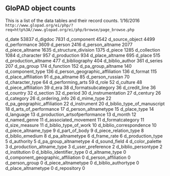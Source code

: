 ## GloPAD object counts

This is a list of the data tables and their record counts.	1/16/2016
`http://www.glopad.org/ei/php/?req=http%3A//www.glopad.org/ei/php/browse/page_browse.php`

d_date	53837
d_digdoc	7831
d_component	4542
d_source_object	4499
d_performance	3609
d_person	2416
d_person_altname	2077
d_piece_altname	1635
d_structure_division	1375
d_piece	1285
d_collection	1084
d_character	957
d_production	934
d_place_altname	695
d_place	515
d_production_altname	477
d_bibliography	404
d_biblio_author	361
d_series	207
d_pa_group	174
d_function	152
d_pa_group_altname	140
d_component_type	136
d_person_geographic_affiliation	136
d_format	115
d_place_affiliation	91
d_pa_altname	85
d_person_russian	70
d_character_type	64
d_performing_arts	59
d_role	52
d_culture	48
d_piece_affiliation	39
d_era	38
d_formatsubcategory	36
d_credit_line	36
d_country	32
d_section	32
d_period	30
d_instrumentation	27
d_century	26
d_category	26
d_ordering_info	26
d_mime_type	22
d_pa_geographic_affiliation	22
d_instrument	20
d_biblio_type_of_manuscript	18
d_arts_of_performance	17
d_person_altnametype	15
d_place_type	14
d_language	13
d_production_artsofperformance	13
d_month	12
d_named_genre	11
d_associated_movement	11
d_formatcategory	11
d_size_measure	11
d_biblio_type_of_work	10
d_biblio_correspondence	10
d_piece_altname_type	9
d_part_of_body	9
d_piece_relation_type	8
d_biblio_emedium	8
d_pa_altnametype	6
d_frame_rate	6
d_production_type	5
d_authority	5
d_pa_group_altnametype	4
d_sound_field	4
d_color_palette	3
d_production_altname_type	3
d_user_preference	2
d_biblio_persontype	2
d_institution	0
d_biblio_identifier_type	0
d_altname_type	0
d_component_geographic_affiliation	0
d_person_affiliation	0
d_person_group	0
d_piece_altnametype	0
d_biblio_authortype	0
d_place_altnametype	0
d_repository	0
